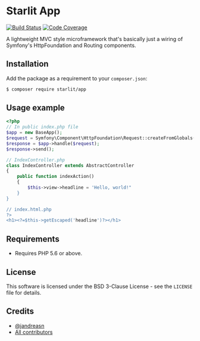 # Starlit App

[![Build Status](https://travis-ci.org/starweb/starlit-app.svg?branch=master)](https://travis-ci.org/starweb/starlit-app)
[![Code Coverage](https://scrutinizer-ci.com/g/starweb/starlit-app/badges/coverage.png?b=master)](https://scrutinizer-ci.com/g/starweb/starlit-app/?branch=master)

A lightweight MVC style microframework that's basically just a wiring of Symfony's HttpFoundation and Routing components.  

## Installation
Add the package as a requirement to your `composer.json`:
```bash
$ composer require starlit/app
```

## Usage example
```php
<?php
// In public index.php file
$app = new BaseApp();
$request = Symfony\Component\HttpFoundation\Request::createFromGlobals();
$response = $app->handle($request);
$response->send();

// IndexController.php
class IndexController extends AbstractController
{
    public function indexAction()
    {
        $this->view->headline = 'Hello, world!"
    }
}

// index.html.php
?>
<h1><?=$this->getEscaped('headline')?></h1>

```


## Requirements
- Requires PHP 5.6 or above.

## License
This software is licensed under the BSD 3-Clause License - see the `LICENSE` file for details.

## Credits
- [@jandreasn](https://github.com/jandreasn)
- [All contributors](https://github.com/starweb/starlit-app/contributors)
